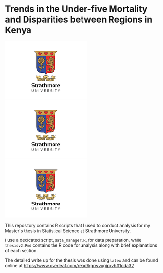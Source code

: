 # Trends in the Under-five Mortality and  Disparities between Regions in Kenya

![](logo.png)![logo.png](./logo.png)![logo.png](./logo.png)

This repository contains R scripts that I used to conduct analysis for my Master's thesis in Statistical Science at Strathmore University.

I use a dedicated script, ```data_manager.R```, for data preparation, while ```thesisv2.Rmd``` contains the R code for analysis along with brief explanations of each section.

The detailed write up for the thesis was done using ```latex``` and can be found online at https://www.overleaf.com/read/kgrwvxgjpxvh#1cda32
